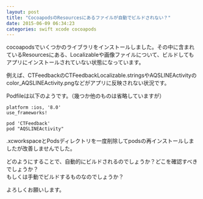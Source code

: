 ```yaml
---
layout: post
title: "CocoapodsのResourcesにあるファイルが自動でビルドされない？"
date: 2015-06-09 06:34:23
categories: swift xcode cocoapods
---
```

<p>cocoapodsでいくつかのライブラリをインストールしました。その中に含まれているResourcesにある、Localizableや画像ファイルについて、ビルドしてもアプリにインストールされていない状態になっています。</p>

<p>例えば、CTFeedbackのCTFeedbackLocalizable.stringsやAQSLINEActivityのcolor_AQSLINEActivity.pngなどがアプリに反映されない状況です。</p>

<p>Podfileは以下のようです。（幾つか他のものは省略していますが）</p>

<pre><code>platform :ios, '8.0'
use_frameworks!

pod 'CTFeedback'
pod "AQSLINEActivity"
</code></pre>

<p>.xcworkspaceとPodsディレクトリを一度削除してpodsの再インストールしましたが改善しませんでした。</p>

<p>どのようにすることで、自動的にビルドされるのでしょうか？どこを確認すべきでしょうか？<br>
もしくは手動でビルドするものなのでしょうか？</p>

<p>よろしくお願いします。</p>
